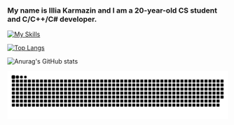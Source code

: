 ### My name is Illia Karmazin and I am a 20-year-old CS student and C/C++/C# developer.

[![My Skills](https://skillicons.dev/icons?i=c,cpp,cmake,cs,dotnet,html,css,js,react,ts,mysql,powershell,github,linux,visualstudio,vscode,linkedin)](https://skillicons.dev)

[![Top Langs](https://github-readme-stats.vercel.app/api/top-langs/?username=ILLIAK31)](https://github.com/ILLIAK31/github-readme-stats)

![Anurag's GitHub stats](https://github-readme-stats.vercel.app/api?username=ILLIAK31&theme=neon&show_icons=true)

![snake gif](https://github.com/ILLIAK31/ILLIAK31/blob/output/github-snake-dark.svg)
